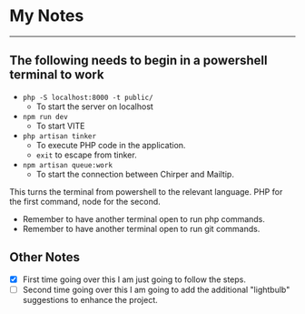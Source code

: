 # My Notes

---

## The following needs to begin in a powershell terminal to work

* `php -S localhost:8000 -t public/`
  * To start the server on localhost
* `npm run dev`
  * To start VITE
* `php artisan tinker`
  * To execute PHP code in the application.
  * `exit` to escape from tinker.
* `npm artisan queue:work`
  * To start the connection between Chirper and Mailtip.

This turns the terminal from powershell to the relevant language. PHP for the first command, node for the second.

* Remember to have another terminal open to run php commands.
* Remember to have another terminal open to run git commands.

## Other Notes

* [x] First time going over this I am just going to follow the steps.
* [ ] Second time going over this I am going to add the additional "lightbulb" suggestions to enhance the project.
